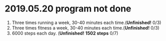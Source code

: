 # 2019.05.20 program not done


 
1. Three times running a week, 30-40 minutes each time.(**Unfinished!** 0/3)
2. Three times fitness a week, 30-40 minutes each time.(**Unfinished!** 0/3)
3. 6000 steps each day. (**Unfinished!** **1502 steps** 0/7)
